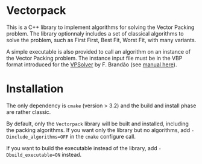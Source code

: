 Vectorpack
==========

This is a C++ library to implement algorithms for solving the Vector Packing problem.
The library optionnaly includes a set of classical algorithms to solve the problem, such as First First, Best Fit, Worst Fit, with many variants.

A simple executable is also provided to call an algorithm on an instance of the Vector Packing problem.
The instance input file must be in the VBP format introduced for the [VPSolver](https://github.com/fdabrandao/vpsolver) by F. Brandão (see [manual here](https://github.com/fdabrandao/vpsolver/blob/master/docs/vpsolver_manual.pdf)).



Installation
============

The only dependency is `cmake` (version > 3.2) and the build and install phase are rather classic.

By default, only the `Vectorpack` library will be built and installed, including the packing algorithms.
If you want only the library but no algorithms, add `-Dinclude_algorithms=OFF` in the `cmake` configure call.

If you want to build the executable instead of the library, add `-Dbuild_executable=ON` instead.

